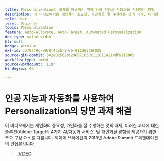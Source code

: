 ```yaml
---
title: Personalization의 과제를 해결하기 위해 인공 지능과 자동화를 사용하는 방법
description: 이 비디오에서는 개인화의 중요성, 개인화를 잘 수행하는 것의 과제, 이러한 과제에 대한 솔루션(Adobe Target의 4가지 AI/자동화 서비스) 및 개인화된 경험을 제공하기 위한 주요 구성 요소를 다룹니다. 제이미 브라이턴의 2018년 Adobe Summit 프레젠테이션의 편집본입니다.
role: User
level: Beginner
topic: Personalization
feature: Auto-Allocate, Auto-Target, Automated Personalization
doc-type: value video
kt: null
badge: premium
exl-id: 6379a49c-e978-4ccb-84c6-811d68d68028
source-git-commit: 342e02562b5296871638c1120114214df6115809
workflow-type: tm+mt
source-wordcount: '119'
ht-degree: 0%

---
```


# 인공 지능과 자동화를 사용하여 Personalization의 당면 과제 해결

이 비디오에서는 개인화의 중요성, 개인화를 잘 수행하는 것의 과제, 이러한 과제에 대한 솔루션(Adobe Target의 4가지 AI/자동화 서비스) 및 개인화된 경험을 제공하기 위한 주요 구성 요소를 다룹니다. 제이미 브라이턴의 2018년 Adobe Summit 프레젠테이션의 편집본입니다.

>[!VIDEO](https://video.tv.adobe.com/v/25440/?quality=12)
